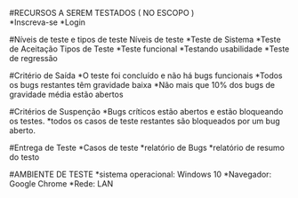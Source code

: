 #RECURSOS A SEREM TESTADOS ( NO ESCOPO ) <br/>
  *Inscreva-se 
  *Login

#Níveis de teste e tipos de teste
  Níveis de teste
    *Teste de Sistema
    *Teste de Aceitação
  Tipos de Teste
    *Teste funcional
    *Testando usabilidade
    *Teste de regressão

#Critério de Saída
  *O teste foi concluído e não há bugs funcionais
  *Todos os bugs restantes têm gravidade baixa
  *Não mais que 10% dos bugs de gravidade média estão abertos

#Critérios de Suspenção
  *Bugs críticos estão abertos e estão bloqueando os testes.
  *todos os casos de teste restantes são bloqueados por um bug aberto.

#Entrega de Teste
 *Casos de teste
 *relatório de Bugs
 *relatório de resumo do testo

#AMBIENTE DE TESTE
  *sistema operacional: Windows 10
  *Navegador: Google Chrome
  *Rede: LAN
  
